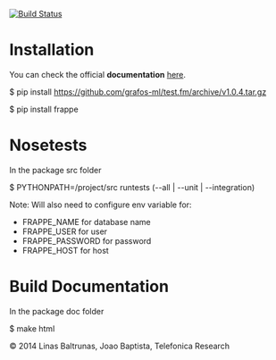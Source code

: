 [![Build Status](https://travis-ci.org/grafos-ml/frappe.svg?branch=master)](https://travis-ci.org/grafos-ml/frappe)

Installation
============
You can check the official **documentation** [here](http://grafos-ml.github.io/frappe/).

$ pip install https://github.com/grafos-ml/test.fm/archive/v1.0.4.tar.gz

$ pip install frappe

Nosetests
=========
In the package src folder

$ PYTHONPATH=/project/src runtests (--all | --unit | --integration)

Note: Will also need to configure env variable for:
 - FRAPPE_NAME for database name
 - FRAPPE_USER for user
 - FRAPPE_PASSWORD for password
 - FRAPPE_HOST for host

Build Documentation
===================
In the package doc folder

$ make html


© 2014 Linas Baltrunas, Joao Baptista, Telefonica Research
